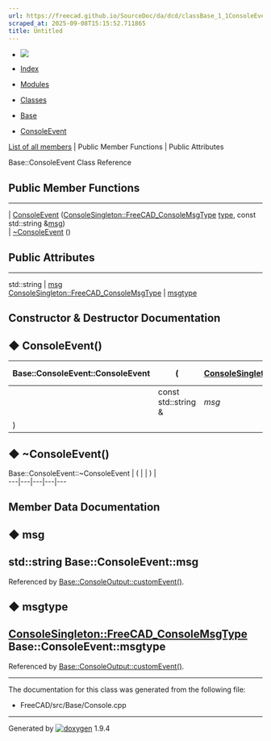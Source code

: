 ```yaml
---
url: https://freecad.github.io/SourceDoc/da/dcd/classBase_1_1ConsoleEvent.html
scraped_at: 2025-09-08T15:15:52.711865
title: Untitled
---
```


  * [ ![](https://www.freecad.org/svg/logo-freecad.svg) ](https://freecadweb.org "FreeCAD")
  * [Index](../../index.html "Index")
  * [Modules](../../modules.html "Modules list")
  * [Classes](../../annotated.html "Annotated list")

  * [Base](../../db/d07/namespaceBase.html)
  * [ConsoleEvent](../../da/dcd/classBase_1_1ConsoleEvent.html)

[List of all members](../../da/d8f/classBase_1_1ConsoleEvent-members.html) | Public Member Functions | Public Attributes

Base::ConsoleEvent Class Reference

##  Public Member Functions  
  
---  
|
[ConsoleEvent](../../da/dcd/classBase_1_1ConsoleEvent.html#aed08f8edf9b2468a7ad10c1b07b038c6)
([ConsoleSingleton::FreeCAD_ConsoleMsgType](../../df/dca/classBase_1_1ConsoleSingleton.html#a26769165baa8e10aa96d68a89d75399d)
[type](../../d9/d98/classtype.html), const std::string
&[msg](../../da/dcd/classBase_1_1ConsoleEvent.html#a1f269f753723beceb89b24612835e960))  
|
[~ConsoleEvent](../../da/dcd/classBase_1_1ConsoleEvent.html#aa2a0784d6e50d67fc3f41a80df7699bf)
()  
  
##  Public Attributes  
  
---  
std::string | [msg](../../da/dcd/classBase_1_1ConsoleEvent.html#a1f269f753723beceb89b24612835e960)  
[ConsoleSingleton::FreeCAD_ConsoleMsgType](../../df/dca/classBase_1_1ConsoleSingleton.html#a26769165baa8e10aa96d68a89d75399d) | [msgtype](../../da/dcd/classBase_1_1ConsoleEvent.html#a99bec65de31d44670b9c21612c221211)  
  
## Constructor & Destructor Documentation

## ◆ ConsoleEvent()

Base::ConsoleEvent::ConsoleEvent  | ( | [ConsoleSingleton::FreeCAD_ConsoleMsgType](../../df/dca/classBase_1_1ConsoleSingleton.html#a26769165baa8e10aa96d68a89d75399d) | _type_ ,   
---|---|---|---  
|  | const std::string & | _msg_  
| ) | |   
  
## ◆ ~ConsoleEvent()

Base::ConsoleEvent::~ConsoleEvent  | ( | | ) |   
---|---|---|---|---  
  
## Member Data Documentation

## ◆ msg

std::string Base::ConsoleEvent::msg  
---  
  
Referenced by
[Base::ConsoleOutput::customEvent()](../../d5/dea/classBase_1_1ConsoleOutput.html#a40edafab0b89a345d146e6ab6284d580).

## ◆ msgtype

[ConsoleSingleton::FreeCAD_ConsoleMsgType](../../df/dca/classBase_1_1ConsoleSingleton.html#a26769165baa8e10aa96d68a89d75399d)
Base::ConsoleEvent::msgtype  
---  
  
Referenced by
[Base::ConsoleOutput::customEvent()](../../d5/dea/classBase_1_1ConsoleOutput.html#a40edafab0b89a345d146e6ab6284d580).

* * *

The documentation for this class was generated from the following file:

  * FreeCAD/src/Base/Console.cpp

* * *

Generated by
[![doxygen](../../doxygen.svg)](https://www.doxygen.org/index.html) 1.9.4

